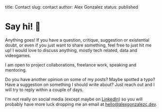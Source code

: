 title: Contact
slug: contact
author: Alex Gonzalez
status: published

# Say hi! 👋

Anything goes! If you have a question, critique, suggestion or existential doubt, or even if you just want to share something, feel free to just hit me up! I would love to discuss anything, mostly tech related, data and videogames.

I am open to project collaborations, freelance work, speaking and mentoring.

Do you have another opinion on some of my posts? Maybe spotted a typo? Have a suggestion on something I should write about? Just reach out and I will try to reply within a couple of days.

I'm not really on social media (except maybe on [LinkedIn](https://www.linkedin.com/in/alejandro-gonzalez-a05636127/)) so you will probably have more luck dropping me an email at [hello@alexgonzalezc.dev](mailto:hello@alexgonzalezc.dev).